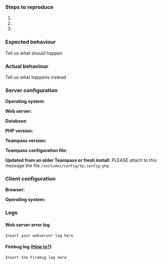 <!--
Thanks for reporting issues back to Teampass! 
This is ONLY for ISSUE / DEFECT / BUG.

IN CASE OF DEFECT, THIS TEMPLATE HAS TO BE FOLLOWED.
IF NOT, I WILL DELETE THE TICKET WITHOUT ANSWERING IT!

If you have any FEATURE REQUEST or question, please use https://teampass.userecho.com/

To make it possible for us to help you please fill out below information carefully.
--> 
### Steps to reproduce
1.
2.
3.

### Expected behaviour
Tell us what should happen

### Actual behaviour
Tell us what happens instead

### Server configuration
**Operating system**:

**Web server:**

**Database:**

**PHP version:**

**Teampass version:** 

**Teampass configuration file:**

**Updated from an older Teampass or fresh install:**
PLEASE attach to this message the file `/includes/config/tp.config.php`.

### Client configuration
**Browser:**

**Operating system:**

### Logs
#### Web server error log
```
Insert your webserver log here
```

#### Firebug log ([How to?](http://teampass.net/2014-02-09-how-to-communicate-an-error-log))
```
Insert the Firebug log here
```

